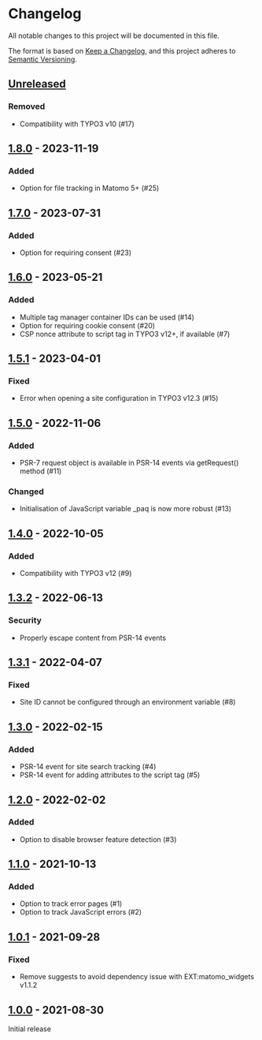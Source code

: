 # Changelog
All notable changes to this project will be documented in this file.

The format is based on [Keep a Changelog](https://keepachangelog.com/en/1.0.0/),
and this project adheres to [Semantic Versioning](https://semver.org/spec/v2.0.0.html).

## [Unreleased]

### Removed
- Compatibility with TYPO3 v10 (#17)

## [1.8.0] - 2023-11-19

### Added
- Option for file tracking in Matomo 5+ (#25)

## [1.7.0] - 2023-07-31

### Added
- Option for requiring consent (#23)

## [1.6.0] - 2023-05-21

### Added
- Multiple tag manager container IDs can be used (#14)
- Option for requiring cookie consent (#20)
- CSP nonce attribute to script tag in TYPO3 v12+, if available (#7)

## [1.5.1] - 2023-04-01

### Fixed
- Error when opening a site configuration in TYPO3 v12.3 (#15)

## [1.5.0] - 2022-11-06

### Added
- PSR-7 request object is available in PSR-14 events via getRequest() method (#11)

### Changed
- Initialisation of JavaScript variable _paq is now more robust (#13)

## [1.4.0] - 2022-10-05

### Added
- Compatibility with TYPO3 v12 (#9)

## [1.3.2] - 2022-06-13

### Security
- Properly escape content from PSR-14 events

## [1.3.1] - 2022-04-07

### Fixed
- Site ID cannot be configured through an environment variable (#8)

## [1.3.0] - 2022-02-15

### Added
- PSR-14 event for site search tracking (#4)
- PSR-14 event for adding attributes to the script tag (#5)

## [1.2.0] - 2022-02-02

### Added
- Option to disable browser feature detection (#3)

## [1.1.0] - 2021-10-13

### Added
- Option to track error pages (#1)
- Option to track JavaScript errors (#2)

## [1.0.1] - 2021-09-28

### Fixed
- Remove suggests to avoid dependency issue with EXT:matomo_widgets v1.1.2

## [1.0.0] - 2021-08-30

Initial release


[Unreleased]: https://github.com/brotkrueml/typo3-matomo-integration/compare/v1.8.0...HEAD
[1.8.0]: https://github.com/brotkrueml/typo3-matomo-integration/compare/v1.7.0...v1.8.0
[1.7.0]: https://github.com/brotkrueml/typo3-matomo-integration/compare/v1.6.0...v1.7.0
[1.6.0]: https://github.com/brotkrueml/typo3-matomo-integration/compare/v1.5.1...v1.6.0
[1.5.1]: https://github.com/brotkrueml/typo3-matomo-integration/compare/v1.5.0...v1.5.1
[1.5.0]: https://github.com/brotkrueml/typo3-matomo-integration/compare/v1.4.0...v1.5.0
[1.4.0]: https://github.com/brotkrueml/typo3-matomo-integration/compare/v1.3.2...v1.4.0
[1.3.2]: https://github.com/brotkrueml/typo3-matomo-integration/compare/v1.3.1...v1.3.2
[1.3.1]: https://github.com/brotkrueml/typo3-matomo-integration/compare/v1.3.0...v1.3.1
[1.3.0]: https://github.com/brotkrueml/typo3-matomo-integration/compare/v1.2.0...v1.3.0
[1.2.0]: https://github.com/brotkrueml/typo3-matomo-integration/compare/v1.1.0...v1.2.0
[1.1.0]: https://github.com/brotkrueml/typo3-matomo-integration/compare/v1.0.1...v1.1.0
[1.0.1]: https://github.com/brotkrueml/typo3-matomo-integration/compare/v1.0.0...v1.0.1
[1.0.0]: https://github.com/brotkrueml/typo3-matomo-integration/releases/tag/v1.0.0
